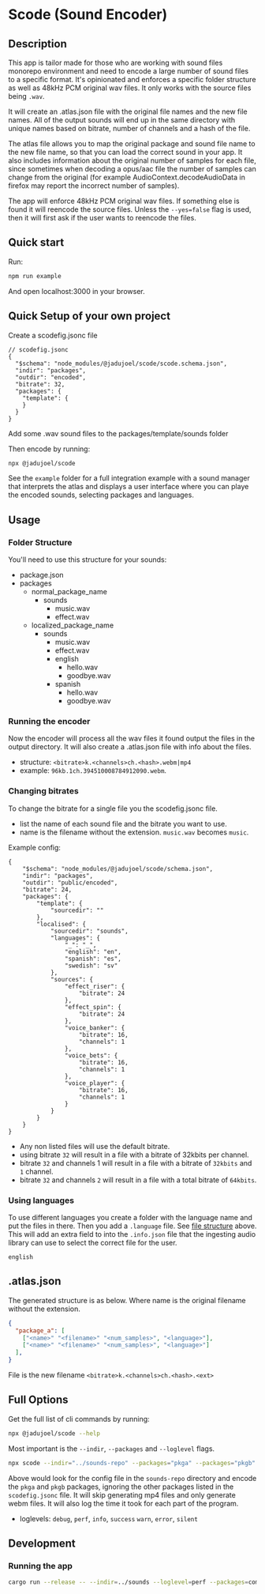 # Scode (Sound Encoder)

## Description

This app is tailor made for those who are working with sound files monorepo environment and need to encode a large number of sound files to a specific format. It's opinionated and enforces a specific folder structure as well as 48kHz PCM original wav files.
It only works with the source files being `.wav`.

It will create an .atlas.json file with the original file names and the new file names.
All of the output sounds will end up in the same directory with unique names based on bitrate, number of channels and a hash of the file.

The atlas file allows you to map the original package and sound file name to the new file name, so that you can load the correct sound in your app.
It also includes information about the original number of samples for each file,
since sometimes when decoding a opus/aac file the number of samples can change from the original (for example AudioContext.decodeAudioData in firefox may report the incorrect number of samples).

The app will enforce 48kHz PCM original wav files.
If something else is found it will reencode the source files.
Unless the `--yes=false` flag is used, then it will first ask if the user wants to reencode the files.

## Quick start

Run:

```bash
npm run example
```

And open localhost:3000 in your browser.

## Quick Setup of your own project

Create a scodefig.jsonc file

```jsonc
// scodefig.jsonc
{
  "$schema": "node_modules/@jadujoel/scode/scode.schema.json",
  "indir": "packages",
  "outdir": "encoded",
  "bitrate": 32,
  "packages": {
    "template": {
    }
  }
}
```

Add some .wav sound files to the packages/template/sounds folder

Then encode by running:

```bash
npx @jadujoel/scode
```

See the `example` folder for a full integration example with a sound manager that interprets the atlas and displays a user interface where you can playe the encoded sounds, selecting packages and languages.

## Usage

### Folder Structure

You'll need to use this structure for your sounds:

- package.json
- packages
  - normal_package_name
    - sounds
      - music.wav
      - effect.wav
  - localized_package_name
    - sounds
      - music.wav
      - effect.wav
      - english
        - hello.wav
        - goodbye.wav
      - spanish
        - hello.wav
        - goodbye.wav

### Running the encoder

Now the encoder will process all the wav files it found output the files in the output directory.
It will also create a .atlas.json file with info about the files.

- structure: `<bitrate>k.<channels>ch.<hash>.webm|mp4`
- example: `96kb.1ch.394510008784912090.webm`.

### Changing bitrates

To change the bitrate for a single file you the scodefig.jsonc file.

- list the name of each sound file and the bitrate you want to use.
- name is the filename without the extension. `music.wav` becomes `music`.

Example config:

```jsonc
{
    "$schema": "node_modules/@jadujoel/scode/schema.json",
    "indir": "packages",
    "outdir": "public/encoded",
    "bitrate": 24,
    "packages": {
        "template": {
            "sourcedir": ""
        },
        "localised": {
            "sourcedir": "sounds",
            "languages": {
                "_": "_",
                "english": "en",
                "spanish": "es",
                "swedish": "sv"
            },
            "sources": {
                "effect_riser": {
                    "bitrate": 24
                },
                "effect_spin": {
                    "bitrate": 24
                },
                "voice_banker": {
                    "bitrate": 16,
                    "channels": 1
                },
                "voice_bets": {
                    "bitrate": 16,
                    "channels": 1
                },
                "voice_player": {
                    "bitrate": 16,
                    "channels": 1
                }
            }
        }
    }
}
```

- Any non listed files will use the default bitrate.
- using bitrate `32` will result in a file with a bitrate of 32kbits per channel.
- bitrate `32` and channels 1 will result in a file with a bitrate of `32kbits` and `1` channel.
- bitrate `32` and channels `2` will result in a file with a total bitrate of `64kbits`.


### Using languages

To use different languages you create a folder with the language name and put the files in there. Then you add a `.language` file. See [file structure](#folder-structure) above. This will add an extra field to into the `.info.json` file that the ingesting audio library can use to select the correct file for the user.

```text
english
```

## .atlas.json

The generated structure is as below. Where name is the original filename without the extension.

```json
{
  "package_a": [
    ["<name>" "<filename>" "<num_samples>", "<language>"],
    ["<name>" "<filename>" "<num_samples>", "<language>"]
  ],
}
```

File is the new filename `<bitrate>k.<channels>ch.<hash>.<ext>`

## Full Options

Get the full list of cli commands by running:

```bash
npx @jadujoel/scode --help
```

Most important is the `--indir`, `--packages` and `--loglevel` flags.

```bash
npx scode --indir="../sounds-repo" --packages="pkga" --packages="pkgb" --include-mp4=false --loglevel=perf
```

Above would look for the config file in the `sounds-repo` directory and encode the `pkga` and `pkgb` packages, ignoring the other packages listed in the `scodefig.jsonc` file. It will skip generating mp4 files and only generate webm files. It will also log the time it took for each part of the program.

- loglevels: `debug`, `perf`, `info`, `success` `warn`, `error`, `silent`

## Development

### Running the app

```bash
cargo run --release -- --indir=../sounds --loglevel=perf --packages=common --packages=localisationprototype --use-cache=false
```
